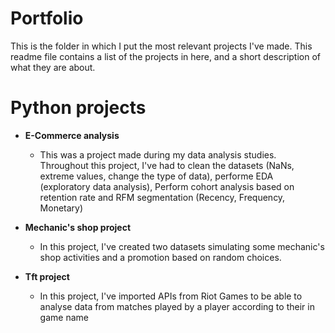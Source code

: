 # Portfolio

This is the folder in which I put the most relevant projects I've made. This readme file contains a list of the projects in here, and a short description of what they are about.

# Python projects
- **E-Commerce analysis**
  - This was a project made during my data analysis studies. Throughout this project, I've had to clean the datasets (NaNs, extreme values, change the type of data), performe EDA (exploratory data analysis), Perform cohort analysis based on retention rate and RFM segmentation (Recency, Frequency, Monetary)
- **Mechanic's shop project**
  - In this project, I've created two datasets simulating some mechanic's shop activities and a promotion based on random choices.
    
- **Tft project**
  - In this project, I've imported APIs from Riot Games to be able to analyse data from matches played by a player according to their in game name
